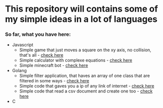 # This repository will contains some of my simple ideas in a lot of languages

### So far, what you have here:

* Javascript
  * Simple game that just moves a square on the xy axis, no collision, that's all  - <a href="./javascript/walking-game">check here</a>
  * Simple calculator with complexe equations  - <a href="./javascript/js-calculator">check here</a>
  * Simple minecraft bot  - <a href="./javascript/js-minecraft-bot">check here</a>
* Golang 
  * Simple filter application, that haves an array of one class that are filtered in some ways  - <a href="./golang/filter-patients">check here</a>
  * Simple code that gaves you a ip of any link of internet  - <a href="./golang/ip-finder">check here</a>
  * Simple code that read a csv  document and create one too  - <a href="./golang/csv-reader.create">check here</a>
* C
